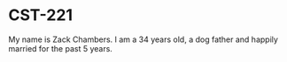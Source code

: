 # CST-221
My name is Zack Chambers.  I am a 34 years old, a dog father and happily married for the past 5 years.
